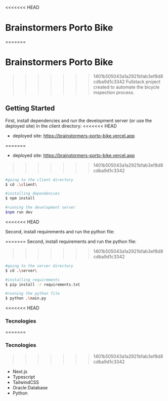 <<<<<<< HEAD
# Brainstormers Porto Bike

=======
# Brainstormers Porto Bike 
>>>>>>> 1401b505043a1a2921bfab3ef8d8cdba9d1c3342
Fullstack project created to automate the bicycle inspection process.

## Getting Started

First, install dependencies and run the development server (or use the deployed site) in the client directory:
<<<<<<< HEAD

- deployed site: https://brainstormers-porto-bike.vercel.app

=======
- deployed site: https://brainstormers-porto-bike.vercel.app 
>>>>>>> 1401b505043a1a2921bfab3ef8d8cdba9d1c3342
```bash
#going to the client directory
$ cd .\client\

#installing dependencies
$ npm install

#running the development server
$npm run dev
```
<<<<<<< HEAD

Second, install requirements and run the python file:

=======
Second, install requirements and run the python file:
>>>>>>> 1401b505043a1a2921bfab3ef8d8cdba9d1c3342
```bash
#going to the server directory
$ cd .\server\

#installing requirements
$ pip install -r requirements.txt

#running the python file
$ python .\main.py
```
<<<<<<< HEAD

### Tecnologies

=======
### Tecnologies
>>>>>>> 1401b505043a1a2921bfab3ef8d8cdba9d1c3342
- Next.js
- Typescript
- TailwindCSS
- Oracle Database
- Python
